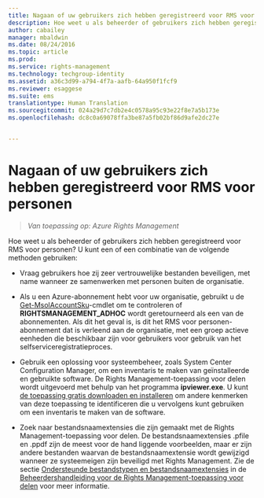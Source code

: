 ```yaml
---
title: Nagaan of uw gebruikers zich hebben geregistreerd voor RMS voor personen | Azure RMS
description: Hoe weet u als beheerder of gebruikers zich hebben geregistreerd voor RMS voor personen? U kunt een van de volgende methoden gebruiken of een combinatie hiervan.
author: cabailey
manager: mbaldwin
ms.date: 08/24/2016
ms.topic: article
ms.prod: 
ms.service: rights-management
ms.technology: techgroup-identity
ms.assetid: a36c3d99-a794-4f7a-aafb-64a950f1fcf9
ms.reviewer: esaggese
ms.suite: ems
translationtype: Human Translation
ms.sourcegitcommit: 024a29d7c7db2e4c0578a95c93e22f8e7a5b173e
ms.openlocfilehash: dc8c0a69078ffa3be87a5fb02bf86d9afe2dc27e


---
```



# Nagaan of uw gebruikers zich hebben geregistreerd voor RMS voor personen

>*Van toepassing op: Azure Rights Management*

Hoe weet u als beheerder of gebruikers zich hebben geregistreerd voor RMS voor personen? U kunt een of een combinatie van de volgende methoden gebruiken:

-   Vraag gebruikers hoe zij zeer vertrouwelijke bestanden beveiligen, met name wanneer ze samenwerken met personen buiten de organisatie.

-   Als u een Azure-abonnement hebt voor uw organisatie, gebruikt u de [Get-MsolAccountSku](https://msdn.microsoft.com/library/azure/dn194118.aspx)-cmdlet om te controleren of **RIGHTSMANAGEMENT_ADHOC** wordt geretourneerd als een van de abonnementen. Als dit het geval is, is dit het RMS voor personen-abonnement dat is verleend aan de organisatie, met een groep actieve eenheden die beschikbaar zijn voor gebruikers voor gebruik van het selfserviceregistratieproces.

-   Gebruik een oplossing voor systeembeheer, zoals System Center Configuration Manager, om een inventaris te maken van geïnstalleerde en gebruikte software. De Rights Management-toepassing voor delen wordt uitgevoerd met behulp van het programma **ipviewer.exe**. U kunt [de toepassing gratis downloaden en installeren](http://go.microsoft.com/fwlink/?LinkId=303970) om andere kenmerken van deze toepassing te identificeren die u vervolgens kunt gebruiken om een inventaris te maken van de software.

-   Zoek naar bestandsnaamextensies die zijn gemaakt met de Rights Management-toepassing voor delen. De bestandsnaamextensies .pfile en .ppdf zijn de meest voor de hand liggende voorbeelden, maar er zijn andere bestanden waarvan de bestandsnaamextensie wordt gewijzigd wanneer ze systeemeigen zijn beveiligd met Rights Management. Zie de sectie [Ondersteunde bestandstypen en bestandsnaamextensies](../rms-client/sharing-app-admin-guide-technical.md#supported-file-types-and-file-name-extensions) in de [Beheerdershandleiding voor de Rights Management-toepassing voor delen](http://technet.microsoft.com/library/dn339003.aspx) voor meer informatie.




<!--HONumber=Aug16_HO4-->


